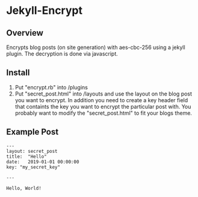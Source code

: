 # Jekyll-Encrypt

## Overview

Encrypts blog posts (on site generation) with aes-cbc-256 using a jekyll plugin. The decryption is done via javascript.

## Install

1. Put "encrypt.rb" into /plugins
2. Put "secret_post.html" into /layouts and use the layout on the blog post you want to encrypt. In addition you need to create a key header field that containts the key you want to encrypt the particular post with. You probably want to modify the "secret_post.html" to fit your blogs theme.

## Example Post

```
---
layout: secret_post
title:  "Hello"
date:   2019-01-01 00:00:00
key: "my_secret_key"

---

Hello, World!
```